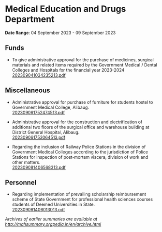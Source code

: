# Medical Education and Drugs Department

**Date Range**: 04 September 2023 - 09 September 2023


## Funds
- To give administrative approval for the purchase of medicines, surgical materials and related items required by the Government Medical / Dental Colleges and Hospitals for the financial year 2023-2024\
  [202309041034235213.pdf](https://gr.maharashtra.gov.in/Site/Upload/Government%20Resolutions/English/202309041034235213.pdf)

## Miscellaneous
- Administrative approval for purchase of furniture for students hostel to Government Medical College, Alibaug.\
  [202309061752474513.pdf](https://gr.maharashtra.gov.in/Site/Upload/Government%20Resolutions/English/202309061752474513.pdf)

- Administrative approval for the construction and electrification of additional two floors of the surgical office and warehouse building at District General Hospital, Alibaug.\
  [202309061753064513.pdf](https://gr.maharashtra.gov.in/Site/Upload/Government%20Resolutions/English/202309061753064513.pdf)

- Regarding the inclusion of Railway Police Stations in the division of Government Medical Colleges according to the jurisdiction of Police Stations for inspection of post-mortem viscera, division of work and other matters.\
  [202309081406568313.pdf](https://gr.maharashtra.gov.in/Site/Upload/Government%20Resolutions/English/202309081406568313.pdf)

## Personnel
- Regarding implementation of prevailing scholarship reimbursement scheme of State Government for professional health sciences courses students of Deemed Universities in State.\
  [202309061406013013.pdf](https://gr.maharashtra.gov.in/Site/Upload/Government%20Resolutions/English/202309061406013013.pdf)


*Archives of earlier summaries are available at http://mahsummary.orgpedia.in/en/archive.html*